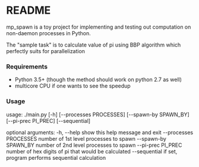 # README #

mp_spawn is a toy project for implementing and testing out computation on non-daemon processes in Python.

The "sample task" is to calculate value of pi using BBP algorithm which perfectly suits for parallelization


### Requirements ###

* Python 3.5+ (though the method should work on python 2.7 as well)
* multicore CPU if one wants to see the speedup

### Usage ###

usage: ./main.py [-h] [--processes PROCESSES] [--spawn-by SPAWN_BY]
               [--pi-prec PI_PREC] [--sequential]

optional arguments:
  -h, --help            show this help message and exit
  --processes PROCESSES
                        number of 1st level processes to spawn
  --spawn-by SPAWN_BY   number of 2nd level processes to spawn
  --pi-prec PI_PREC     number of hex digits of pi that would be calculated
  --sequential          if set, program performs sequential calculation

